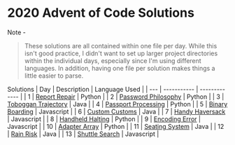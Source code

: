 # 2020 Advent of Code Solutions

Note -

> These solutions are all contained within one file per day. While this isn't good practice, I didn't want to set up larger project directories within the individual days, especially since I'm using different languages. In addition, having one file per solution makes things a little easier to parse.

Solutions
| Day | Description | Language Used |
| --- | ----------- | ------------- |
| 1 | [Report Repair](Day1/ReportRepair.md) | Python |
| 2 | [Password Philosophy](Day2/PasswordPhilosophy.md) | Python |
| 3 | [Toboggan Trajectory](Day3/TobogganTrajectory.md) | Java |
| 4 | [Passport Processing](Day4/PassportProcessing.md) | Python |
| 5 | [Binary Boarding](Day5/BinaryBoarding.md) | Javascript |
| 6 | [Custom Customs](Day6/CustomCustoms.md) | Java |
| 7 | [Handy Haversack](Day7/HandyHaversack.md) | Javascript |
| 8 | [Handheld Halting](Day8/HandheldHalting.md) | Python |
| 9 | [Encoding Error](Day9/EncodingError.md) | Javascript |
| 10 | [Adapter Array](Day10/AdapterArray.md) | Python |
| 11 | [Seating System](Day11/SeatingSystem.md) | Java |
| 12 | [Rain Risk](Day12/RainRisk.md) | Java |
| 13 | [Shuttle Search](Day13/ShuttleSearch.md) | Javascript |
